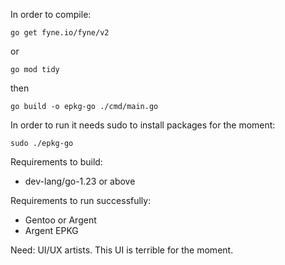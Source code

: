 In order to compile:

`go get fyne.io/fyne/v2`

or

`go mod tidy`

then

`go build -o epkg-go ./cmd/main.go`

In order to run it needs sudo to install packages for the moment:

`sudo ./epkg-go`

Requirements to build:
* dev-lang/go-1.23 or above

Requirements to run successfully:
* Gentoo or Argent
* Argent EPKG

Need: UI/UX artists. This UI is terrible for the moment.